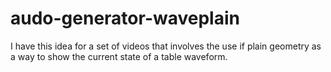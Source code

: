 # audo-generator-waveplain

I have this idea for a set of videos that involves the use if plain geometry as a way to show the current state of a table waveform.


